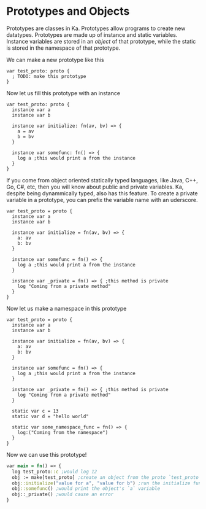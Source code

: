 # Prototypes and Objects

Prototypes are classes in Ka. Prototypes allow programs to create new datatypes. Prototypes are made up of instance and static variables. Instance variables are stored in an *object* of that prototype, while the static is stored in the namespace of that prototype.

We can make a new prototype like this

```
var test_proto: proto {
  ; TODO: make this prototype
}
```

Now let us fill this prototype with an instance

```
var test_proto: proto {
  instance var a
  instance var b

  instance var initialize: fn(av, bv) => {
    a = av
    b = bv
  }

  instance var somefunc: fn() => {
    log a ;this would print a from the instance
  }
}
```

If you come from object oriented statically typed languages, like Java, C++, Go, C#, etc, then you will know about public and private variables. Ka, despite being dynammically typed, also has this feature. To create a private variable in a prototype, you can prefix the variable name with an uderscore.

```
var test_proto = proto {
  instance var a
  instance var b

  instance var initialize = fn(av, bv) => {
    a: av
    b: bv
  }

  instance var somefunc = fn() => {
    log a ;this would print a from the instance
  }

  instance var _private = fn() => { ;this method is private
    log "Coming from a private method"
  }
}
```

Now let us make a namespace in this prototype

```
var test_proto = proto {
  instance var a
  instance var b

  instance var initialize = fn(av, bv) => {
    a: av
    b: bv
  }

  instance var somefunc = fn() => {
    log a ;this would print a from the instance
  }

  instance var _private = fn() => { ;this method is private
    log "Coming from a private method"
  }

  static var c = 13
  static var d = "hello world"

  static var some_namespace_func = fn() => {
    log:("Coming from the namespace")
  }
}
```

Now we can use this prototype!

```clojure
var main = fn() => {
  log test_proto::c ;would log 12
  obj := make[test_proto] ;create an object from the proto `test_proto`
  obj::initialize("value for a", "value for b") ;run the initialize function
  obj::somefunc() ;would print the object's `a` variable
  obj::_private() ;would cause an error
}
```